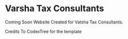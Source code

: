 # Varsha Tax Consultants

Coming Soon Website Created for Vatsha Tax Consultants.

Credits To CodexTree for the template
